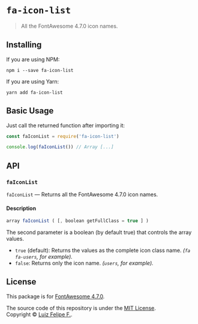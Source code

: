# `fa-icon-list`

> All the FontAwesome 4.7.0 icon names.

## Installing

If you are using NPM:

```shell
npm i --save fa-icon-list
```

If you are using Yarn:
```shell
yarn add fa-icon-list
```

## Basic Usage

Just call the returned function after importing it:

```javascript
const faIconList = require('fa-icon-list')

console.log(faIconList()) // Array [...]
```

## API

### `faIconList`

`faIconList` — Returns all the FontAwesome 4.7.0 icon names.

#### Description

```javascript
array faIconList ( [, boolean getFullClass = true ] )
```

The second parameter is a boolean (by default true) that controls the array values.  

- `true` (default): Returns the values as the complete icon class name. _(`fa fa-users`, for example)._
- `false`: Returns only the icon name. _(`users`, for example)._

## License

This package is for [FontAwesome 4.7.0](https://fontawesome.com/v4.7.0).

The source code of this repository is under the [MIT License](https://github.com/lffg/yiq/blob/master/LICENSE).  
Copyright © [Luiz Felipe F.](https://lffg.github.io).
